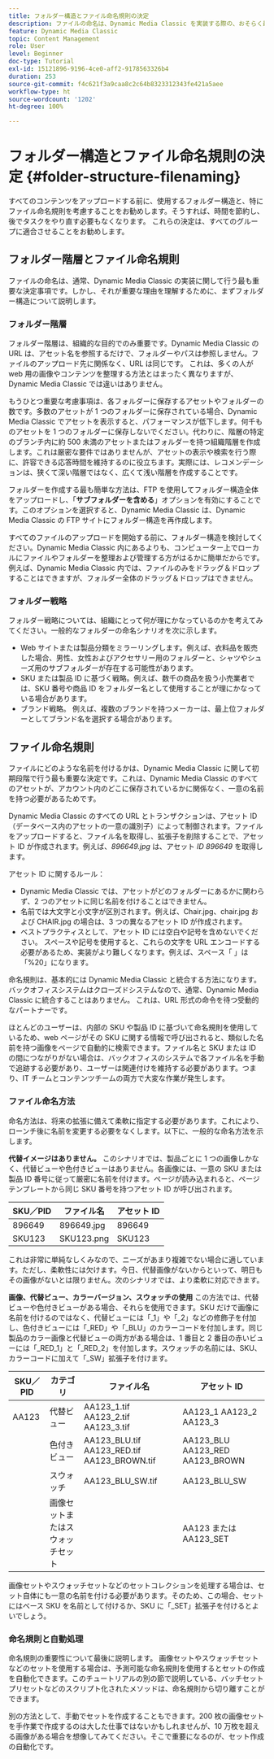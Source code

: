 ```yaml
---
title: フォルダー構造とファイル命名規則の決定
description: ファイルの命名は、Dynamic Media Classic を実装する際の、おそらく最も重要な決定事項です。フォルダー構造も同様に重要です。フォルダー構造とファイル名を決定することがなぜ非常に重要であり、どのようなアプローチが可能なのかを説明します。
feature: Dynamic Media Classic
topic: Content Management
role: User
level: Beginner
doc-type: Tutorial
exl-id: 15121896-9196-4ce0-aff2-9178563326b4
duration: 253
source-git-commit: f4c621f3a9caa8c2c64b8323312343fe421a5aee
workflow-type: ht
source-wordcount: '1202'
ht-degree: 100%

---
```


# フォルダー構造とファイル命名規則の決定 {#folder-structure-filenaming}

すべてのコンテンツをアップロードする前に、使用するフォルダー構造と、特にファイル命名規則を考慮することをお勧めします。そうすれば、時間を節約し、後でタスクをやり直す必要もなくなります。 これらの決定は、すべてのグループに適合させることをお勧めします。

## フォルダー階層とファイル命名規則

ファイルの命名は、通常、Dynamic Media Classic の実装に関して行う最も重要な決定事項です。しかし、それが重要な理由を理解するために、まずフォルダー構造について説明します。

### フォルダー階層

フォルダー階層は、組織的な目的でのみ重要です。Dynamic Media Classic の URL は、アセット名を参照するだけで、フォルダーやパスは参照しません。ファイルのアップロード先に関係なく、URL は同じです。 これは、多くの人が web 用の画像やコンテンツを整理する方法とはまったく異なりますが、Dynamic Media Classic では違いはありません。

もうひとつ重要な考慮事項は、各フォルダーに保存するアセットやフォルダーの数です。多数のアセットが 1 つのフォルダーに保存されている場合、Dynamic Media Classic でアセットを表示すると、パフォーマンスが低下します。何千ものアセットを 1 つのフォルダーに保存しないでください。代わりに、階層の特定のブランチ内に約 500 未満のアセットまたはフォルダーを持つ組織階層を作成します。これは厳密な要件ではありませんが、アセットの表示や検索を行う際に、許容できる応答時間を維持するのに役立ちます。実際には、レコメンデーションは、狭くて深い階層ではなく、広くて浅い階層を作成することです。

フォルダーを作成する最も簡単な方法は、FTP を使用してフォルダー構造全体をアップロードし、「**サブフォルダーを含める**」オプションを有効にすることです。このオプションを選択すると、Dynamic Media Classic は、Dynamic Media Classic の FTP サイトにフォルダー構造を再作成します。

すべてのファイルのアップロードを開始する前に、フォルダー構造を検討してください。Dynamic Media Classic 内にあるよりも、コンピューター上でローカルにファイルやフォルダーを整理および管理する方がはるかに簡単だからです。例えば、Dynamic Media Classic 内では、ファイルのみをドラッグ＆ドロップすることはできますが、フォルダー全体のドラッグ＆ドロップはできません。

### フォルダー戦略

フォルダー戦略については、組織にとって何が理にかなっているのかを考えてみてください。一般的なフォルダーの命名シナリオを次に示します。

- Web サイトまたは製品分類をミラーリングします。例えば、衣料品を販売した場合、男性、女性およびアクセサリー用のフォルダーと、シャツやシューズ用のサブフォルダーが存在する可能性があります。
- SKU または製品 ID に基づく戦略。例えば、数千の商品を扱う小売業者では、SKU 番号や商品 ID をフォルダー名として使用することが理にかなっている場合があります。
- ブランド戦略。 例えば、複数のブランドを持つメーカーは、最上位フォルダーとしてブランド名を選択する場合があります。

## ファイル命名規則

ファイルにどのような名前を付けるかは、Dynamic Media Classic に関して初期段階で行う最も重要な決定です。これは、Dynamic Media Classic のすべてのアセットが、アカウント内のどこに保存されているかに関係なく、一意の名前を持つ必要があるためです。

Dynamic Media Classic のすべての URL とトランザクションは、アセット ID（データベース内のアセットの一意の識別子）によって制御されます。ファイルをアップロードすると、ファイル名を取得し、拡張子を削除することで、アセット ID が作成されます。例えば、_896649.jpg_ は、アセット _ID 896649_ を取得します。

アセット ID に関するルール：

- Dynamic Media Classic では、アセットがどのフォルダーにあるかに関わらず、2 つのアセットに同じ名前を付けることはできません。
- 名前では大文字と小文字が区別されます。例えば、Chair.jpg、chair.jpg および CHAIR.jpg の場合は、3 つの異なるアセット ID が作成されます。
- ベストプラクティスとして、アセット ID には空白や記号を含めないでください。 スペースや記号を使用すると、これらの文字を URL エンコードする必要があるため、実装がより難しくなります。例えば、スペース「 」は「%20」になります。

命名規則は、基本的には Dynamic Media Classic と統合する方法になります。バックオフィスシステムはクローズドシステムなので、通常、Dynamic Media Classic に統合することはありません。 これは、URL 形式の命令を待つ受動的なパートナーです。

ほとんどのユーザーは、内部の SKU や製品 ID に基づいて命名規則を使用しているため、web ページがその SKU に関する情報で呼び出されると、類似した名前を持つ画像をページで自動的に検索できます。ファイル名と SKU または ID の間につながりがない場合は、バックオフィスのシステムで各ファイル名を手動で追跡する必要があり、ユーザーは関連付けを維持する必要があります。つまり、IT チームとコンテンツチームの両方で大変な作業が発生します。

### ファイル命名方法

命名方法は、将来の拡張に備えて柔軟に指定する必要があります。これにより、ローンチ後に名前を変更する必要をなくします。以下に、一般的な命名方法を示します。

**代替イメージはありません。** このシナリオでは、製品ごとに 1 つの画像しかなく、代替ビューや色付きビューはありません。各画像には、一意の SKU または製品 ID 番号に従って厳密に名前を付けます。ページが読み込まれると、ページテンプレートから同じ SKU 番号を持つアセット ID が呼び出されます。

| SKU／PID | ファイル名 | アセット ID |
| ------- | ---------- | -------- |
| 896649 | 896649.jpg | 896649 |
| SKU123 | SKU123.png | SKU123 |

これは非常に単純なしくみなので、ニーズがあまり複雑でない場合に適しています。ただし、柔軟性には欠けます。今日、代替画像がないからといって、明日もその画像がないとは限りません。次のシナリオでは、より柔軟に対応できます。

**画像、代替ビュー、カラーバージョン、スウォッチの使用** この方法では、代替ビューや色付きビューがある場合、それらを使用できます。SKU だけで画像に名前を付けるのではなく、代替ビューには「_1」や「_2」などの修飾子を付加し、色付きビューには「_RED」や「_BLU」のカラーコードを付加します。同じ製品のカラー画像と代替ビューの両方がある場合は、1 番目と 2 番目の赤いビューには「_RED_1」と「_RED_2」を付加します。スウォッチの名前には、SKU、カラーコードに加えて「_SW」拡張子を付けます。

| SKU／PID | カテゴリ | ファイル名 | アセット ID |
| ------- | ----------------------- | ------------------------------------------- | ------------------------------- |
| AA123 | 代替ビュー | AA123_1.tif AA123_2.tif AA123_3.tif | AA123_1 AA123_2 AA123_3 |
|         | 色付きビュー | AA123_BLU.tif AA123_RED.tif AA123_BROWN.tif | AA123_BLU AA123_RED AA123_BROWN |
|         | スウォッチ | AA123_BLU_SW.tif | AA123_BLU_SW |
|         | 画像セットまたはスウォッチセット |                                             | AA123 または AA123_SET | -- |

画像セットやスウォッチセットなどのセットコレクションを処理する場合は、セット自体にも一意の名前を付ける必要があります。そのため、この場合、セットにはベース SKU を名前として付けるか、SKU に「_SET」拡張子を付けるとよいでしょう。

### 命名規則と自動処理

命名規則の重要性について最後に説明します。 画像セットやスウォッチセットなどのセットを使用する場合は、予測可能な命名規則を使用するとセットの作成を自動化できます。このチュートリアルの別の節で説明している、バッチセットプリセットなどのスクリプト化されたメソッドは、命名規則から切り離すことができます。

別の方法として、手動でセットを作成することもできます。200 枚の画像セットを手作業で作成するのは大した仕事ではないかもしれませんが、10 万枚を超える画像がある場合を想像してみてください。そこで重要になるのが、セット作成の自動化です。
